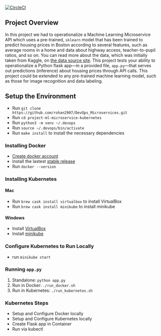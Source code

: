 [![CircleCI](https://circleci.com/gh/rohan2907/DevOps_Microservices.svg?style=svg)](https://circleci.com/gh/rohan2907/Devops_Microservices)

## Project Overview

In this project we had to operationalize a Machine Learning Microservice API which uses a pre-trained, `sklearn` model that has been trained to predict housing prices in Boston according to several features, such as average rooms in a home and data about highway access, teacher-to-pupil ratios, and so on. You can read more about the data, which was initially taken from Kaggle, on [the data source site](https://www.kaggle.com/c/boston-housing). This project tests your ability to operationalize a Python flask app—in a provided file, `app.py`—that serves out predictions (inference) about housing prices through API calls. This project could be extended to any pre-trained machine learning model, such as those for image recognition and data labeling.


## Setup the Environment
* Run `git clone https://github.com/rohan2907/DevOps_Microservices.git`
* Run `cd project-ml-microservice-kubernetes`
* Run `python3 -m venv ~/.devops`
* Run `source ~/.devops/bin/activate`
* Run `make install` to install the necessary dependencies

### Installing Docker
* [Create docker account](https://hub.docker.com/)
* Install the lastest [stable release](https://docs.docker.com/v17.12/install/)
* Run `docker --version`

### Installing Kubernetes
#### Mac
* Run `brew cask install virtualbox` to install VirtualBox
* Run `brew cask install minikube` to install minikube
#### Windows
* Install [VirtualBox](https://www.virtualbox.org/wiki/Downloads) 
* Install [minikube](https://kubernetes.io/docs/tasks/tools/install-minikube/)

### Configure Kubernetes to Run Locally
* run `minikube start`

### Running `app.py`
1. Standalone:  `python app.py`
2. Run in Docker:  `./run_docker.sh`
3. Run in Kubernetes:  `./run_kubernetes.sh`


### Kubernetes Steps
* Setup and Configure Docker locally 
* Setup and Configure Kubernetes locally
* Create Flask app in Container
* Run via kubectl
